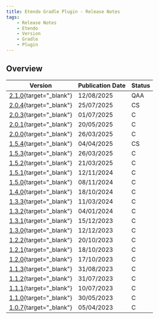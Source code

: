 ```yaml
---
title: Etendo Gradle Plugin - Release Notes
tags:
    - Release Notes
    - Etendo
    - Version
    - Gradle
    - Plugin
---
```

## Overview

| Version | Publication Date | Status |
| --- | --- | --- |
| [2.1.0](https://github.com/etendosoftware/com.etendoerp.gradleplugin/releases/tag/2.1.0){target="_blank"} | 12/08/2025 | QAA |
| [2.0.4](https://github.com/etendosoftware/com.etendoerp.gradleplugin/releases/tag/2.0.4){target="_blank"} | 25/07/2025 | CS |
| [2.0.3](https://github.com/etendosoftware/com.etendoerp.gradleplugin/releases/tag/2.0.3){target="_blank"} | 01/07/2025 | C |
| [2.0.1](https://github.com/etendosoftware/com.etendoerp.gradleplugin/releases/tag/2.0.1){target="_blank"} | 20/05/2025 | C |
| [2.0.0](https://github.com/etendosoftware/com.etendoerp.gradleplugin/releases/tag/2.0.0){target="_blank"} | 26/03/2025 | C |
| [1.5.4](https://github.com/etendosoftware/com.etendoerp.gradleplugin/releases/tag/1.5.4){target="_blank"} | 04/04/2025 | CS |
| [1.5.3](https://github.com/etendosoftware/com.etendoerp.gradleplugin/releases/tag/1.5.3){target="_blank"} | 26/03/2025 | C |
| [1.5.2](https://github.com/etendosoftware/com.etendoerp.gradleplugin/releases/tag/1.5.2){target="_blank"} | 21/03/2025 | C |
| [1.5.1](https://github.com/etendosoftware/com.etendoerp.gradleplugin/releases/tag/1.5.1){target="_blank"} | 12/11/2024 | C |
| [1.5.0](https://github.com/etendosoftware/com.etendoerp.gradleplugin/releases/tag/1.5.0){target="_blank"} | 08/11/2024 | C |
| [1.4.0](https://github.com/etendosoftware/com.etendoerp.gradleplugin/releases/tag/1.4.0){target="_blank"} | 18/10/2024 | C |
| [1.3.3](https://github.com/etendosoftware/com.etendoerp.gradleplugin/releases/tag/1.3.3){target="_blank"} | 11/03/2024 | C |
| [1.3.2](https://github.com/etendosoftware/com.etendoerp.gradleplugin/releases/tag/1.3.2){target="_blank"} | 04/01/2024 | C |
| [1.3.1](https://github.com/etendosoftware/com.etendoerp.gradleplugin/releases/tag/1.3.1){target="_blank"} | 15/12/2023 | C |
| [1.3.0](https://github.com/etendosoftware/com.etendoerp.gradleplugin/releases/tag/1.3.0){target="_blank"} | 12/12/2023 | C |
| [1.2.2](https://github.com/etendosoftware/com.etendoerp.gradleplugin/releases/tag/1.2.2){target="_blank"} | 20/10/2023 | C |
| [1.2.1](https://github.com/etendosoftware/com.etendoerp.gradleplugin/releases/tag/1.2.1){target="_blank"} | 18/10/2023 | C |
| [1.2.0](https://github.com/etendosoftware/com.etendoerp.gradleplugin/releases/tag/1.2.0){target="_blank"} | 17/10/2023 | C |
| [1.1.3](https://github.com/etendosoftware/com.etendoerp.gradleplugin/releases/tag/1.1.3){target="_blank"} | 31/08/2023 | C |
| [1.1.2](https://github.com/etendosoftware/com.etendoerp.gradleplugin/releases/tag/1.1.2){target="_blank"} | 31/07/2023 | C |
| [1.1.1](https://github.com/etendosoftware/com.etendoerp.gradleplugin/releases/tag/1.1.1){target="_blank"} | 10/07/2023 | C |
| [1.1.0](https://github.com/etendosoftware/com.etendoerp.gradleplugin/releases/tag/1.1.0){target="_blank"} | 30/05/2023 | C |
| [1.0.7](https://github.com/etendosoftware/com.etendoerp.gradleplugin/releases/tag/1.0.7){target="_blank"} | 05/04/2023 | C |